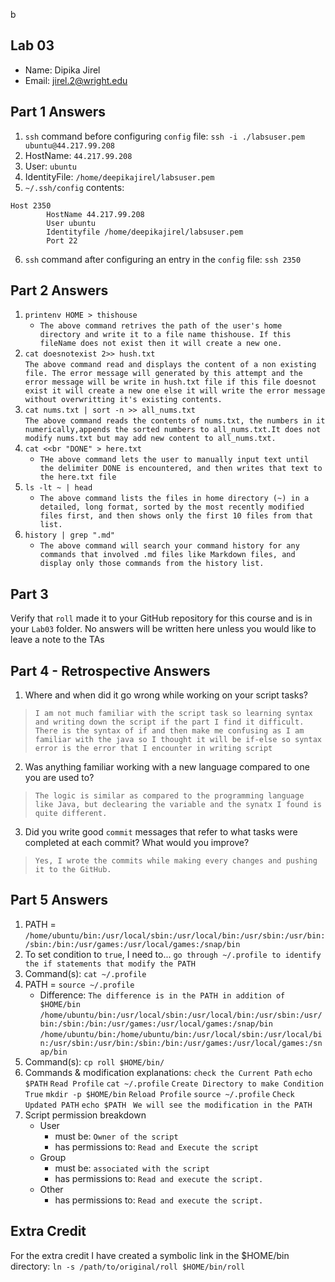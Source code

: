 b
## Lab 03

- Name: Dipika Jirel
- Email: jirel.2@wright.edu

## Part 1 Answers

1. `ssh` command before configuring `config` file:
   `ssh -i ./labsuser.pem ubuntu@44.217.99.208`
2. HostName: `44.217.99.208`
3. User: `ubuntu`
4. IdentityFile: `/home/deepikajirel/labsuser.pem`
5. `~/.ssh/config` contents:

```
Host 2350
        HostName 44.217.99.208
        User ubuntu
        Identityfile /home/deepikajirel/labsuser.pem
        Port 22
```

6. `ssh` command after configuring an entry in the `config` file:
`ssh 2350`

## Part 2 Answers

1. `printenv HOME > thishouse`</br>
   - `The above command retrives the path of the user's home directory and write it to a file name thishouse. If this fileName does not exist then it will create a new one.`
2. `cat doesnotexist 2>> hush.txt`</br>
   `The above command read and displays the content of a non existing file. The error message will generated by this attempt and the error message will be write in hush.txt file if this file doesnot exist it will create a new one else it will write the error message without overwritting it's existing contents.`
3. `cat nums.txt | sort -n >> all_nums.txt`</br>
   `The above command reads the contents of nums.txt, the numbers in it numerically,appends the sorted numbers to all_nums.txt.It does not modify nums.txt but may add new content to all_nums.txt.`
4. `cat <<br "DONE" > here.txt`</br>
   - `THe above command lets the user to manually input text until the delimiter DONE is encountered, and then writes that text to the here.txt file`
5. `ls -lt ~ | head`</br>
   - `The above command lists the files in home directory (~) in a detailed, long format, sorted by the most recently modified files first, and then shows only the first 10 files from that list.`
6. `history | grep ".md"`</br>
   - `The above command will search your command history for any commands that involved .md files like Markdown files, and display only those commands from the history list.`

## Part 3

Verify that `roll` made it to your GitHub repository for this course and is in your `Lab03` folder.  No answers will be written here unless you would like to leave a note to the TAs

## Part 4 - Retrospective Answers

1. Where and when did it go wrong while working on your script tasks?
> `I am not much familiar with the script task so learning syntax and writing down the script if the part I find it difficult. There is the syntax of if and then make me confusing as I am familiar with the java so I thought it will be if-else so syntax error is the error that I encounter in writing script`
2. Was anything familiar working with a new language compared to one you are used to?
> `The logic is similar as compared to the programming language like Java, but declearing the variable and the synatx I found is quite different.`
3. Did you write good `commit` messages that refer to what tasks were completed at each commit?  What would you improve?
> `Yes, I wrote the commits while making every changes and pushing it to the GitHub.`

## Part 5 Answers

1. PATH = `/home/ubuntu/bin:/usr/local/sbin:/usr/local/bin:/usr/sbin:/usr/bin:/sbin:/bin:/usr/games:/usr/local/games:/snap/bin`
2. To set condition to `true`, I need to... `go through ~/.profile to identify the if statements that modify the PATH `
3. Command(s): `cat ~/.profile`
4. PATH = `source ~/.profile`
   - Difference: `The difference is in the PATH in addition of $HOME/bin`
   `/home/ubuntu/bin:/usr/local/sbin:/usr/local/bin:/usr/sbin:/usr/bin:/sbin:/bin:/usr/games:/usr/local/games:/snap/bin`
   `/home/ubuntu/bin:/home/ubuntu/bin:/usr/local/sbin:/usr/local/bin:/usr/sbin:/usr/bin:/sbin:/bin:/usr/games:/usr/local/games:/snap/bin`
5. Command(s): `cp roll $HOME/bin/`
6. Commands & modification explanations:
   `check the Current Path`
      `echo $PATH`
   `Read Profile`
      `cat ~/.profile`
   `Create Directory to make Condition True`
      `mkdir -p $HOME/bin`
   `Reload Profile`
      `source ~/.profile`
   `Check Updated PATH`
      `echo $PATH`
   ` We will see the modification in the PATH`
7. Script permission breakdown
   - User
      - must be: `Owner of the script`
      - has permissions to: `Read and Execute the script`
   - Group
      - must be: `associated with the script`
      - has permissions to: `Read and execute the script.`
   - Other
      - has permissions to: `Read and execute the script.`

## Extra Credit

For the extra credit I have created a symbolic link in the $HOME/bin directory:
`ln -s /path/to/original/roll $HOME/bin/roll`

